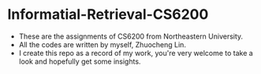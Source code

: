 # Informatial-Retrieval-CS6200
* These are the assignments of CS6200 from Northeastern University.
* All the codes are written by myself, Zhuocheng Lin.
* I create this repo as a record of my work, you're very welcome to take a look and hopefully get some insights.
